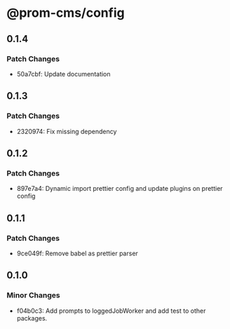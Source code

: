 # @prom-cms/config

## 0.1.4

### Patch Changes

- 50a7cbf: Update documentation

## 0.1.3

### Patch Changes

- 2320974: Fix missing dependency

## 0.1.2

### Patch Changes

- 897e7a4: Dynamic import prettier config and update plugins on prettier config

## 0.1.1

### Patch Changes

- 9ce049f: Remove babel as prettier parser

## 0.1.0

### Minor Changes

- f04b0c3: Add prompts to loggedJobWorker and add test to other packages.
